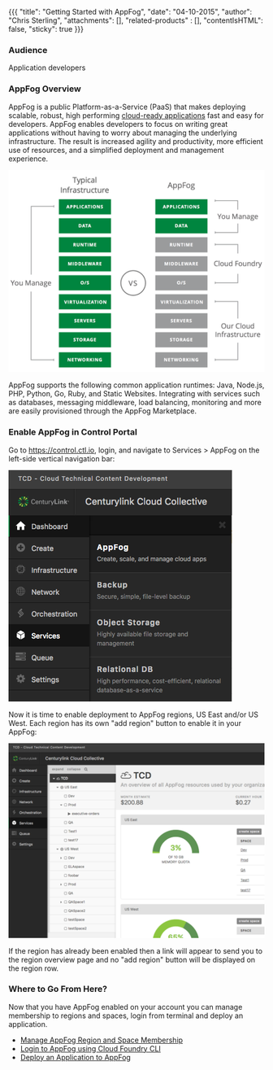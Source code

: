 {{{
  "title": "Getting Started with AppFog",
  "date": "04-10-2015",
  "author": "Chris Sterling",
  "attachments": [],
  "related-products" : [],
  "contentIsHTML": false,
  "sticky": true
}}}

### Audience

Application developers

### AppFog Overview

AppFog is a public Platform-as-a-Service (PaaS) that makes deploying scalable, robust, high performing [cloud-ready applications](http://12factor.net) fast and easy for developers. AppFog enables developers to focus on writing great applications without having to worry about managing the underlying infrastructure. The result is increased agility and productivity, more efficient use of resources, and a simplified deployment and management experience.

![Work on code, not infrastructure](../images/appfog-vs-traditional.png)

AppFog supports the following common application runtimes: Java, Node.js, PHP, Python, Go, Ruby, and Static Websites. Integrating with services such as databases, messaging middleware, load balancing, monitoring and more are easily provisioned through the AppFog Marketplace.

### Enable AppFog in Control Portal

Go to https://control.ctl.io, login, and navigate to Services > AppFog on the left-side vertical navigation bar:

![AppFog in Navigation](../images/appfog_gettingstarted_1.png)

Now it is time to enable deployment to AppFog regions, US East and/or US West. Each region has its own "add region" button to enable it in your AppFog:

![AppFog Overview](../images/appfog_gettingstarted_2.png)

If the region has already been enabled then a link will appear to send you to the region overview page and no "add region" button will be displayed on the region row.

### Where to Go From Here?

Now that you have AppFog enabled on your account you can manage membership to regions and spaces, login from  terminal and deploy an application.

* [Manage AppFog Region and Space Membership](manage-appfog-membership.md)
* [Login to AppFog using Cloud Foundry CLI](login-using-cf-cli.md)
* [Deploy an Application to AppFog](deploy-an-application.md)
